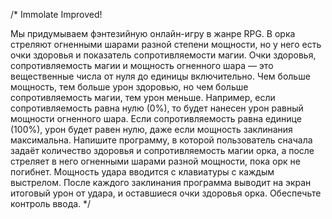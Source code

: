 /*
Immolate Improved!

Мы придумываем фэнтезийную онлайн-игру в жанре RPG. В орка стреляют огненными шарами разной степени мощности, 
но у него есть очки здоровья и показатель сопротивляемости магии. Очки здоровья, сопротивляемость магии и мощность
огненного шара — это вещественные числа от нуля до единицы включительно. Чем больше мощность, тем больше урон здоровью, 
но чем больше сопротивляемость магии, тем урон меньше. Например, если сопротивляемость равна нулю (0%),
то будет нанесен урон равный мощности огненного шара. Если сопротивляемость равна единице (100%), урон будет равен нулю,
даже если мощность заклинания максимальна. Напишите программу, в которой пользователь сначала задаёт количество здоровья 
и сопротивляемость магии орка, а после стреляет в него огненными шарами разной мощности, пока орк не погибнет. 
Мощность удара вводится с клавиатуры с каждым выстрелом. После каждого заклинания программа выводит на экран итоговый урон от удара,
и оставшиеся очки здоровья орка.
Обеспечьте контроль ввода.
*/